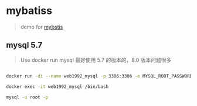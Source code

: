 # mybatiss

> demo for [mybstis](http://www.mybatis.org/mybatis-3/)

## mysql 5.7

> Use docker run mysql
> 最好使用 5.7 的版本的，8.0 版本问题很多

```sh

docker run -di --name web1992_mysql -p 3306:3306 -e MYSQL_ROOT_PASSWORD=root mysql:5.7

docker exec -it web1992_mysql /bin/bash

mysql -u root -p
```